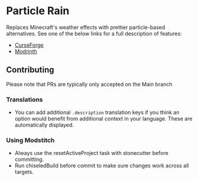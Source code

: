 # Particle Rain

Replaces Minecraft's weather effects with prettier particle-based alternatives.
See one of the below links for a full description of features:
- [CurseForge](https://www.curseforge.com/minecraft/mc-mods/particle-rain)
- [Modrinth](https://modrinth.com/mod/particle-rain)

## Contributing
Please note that PRs are typically only accepted on the Main branch

### Translations
- You can add additional `.description` translation keys if you think an option would benefit from additional context in your language. These are automatically displayed.

### Using Modstitch
- Always use the resetActiveProject task with stonecutter before committing.
- Run chiseledBuild before commit to make sure changes work across all targets.

